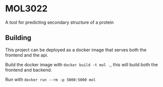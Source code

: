 # MOL3022
A tool for predicting secondary structure of a protein

## Building

This project can be deployed as a docker image that serves both the frontend and the api.

Build the docker image with `docker build -t mol .`, this will build both the frontend and backend.

Run with `docker run --rm -p 5000:5000 mol`

